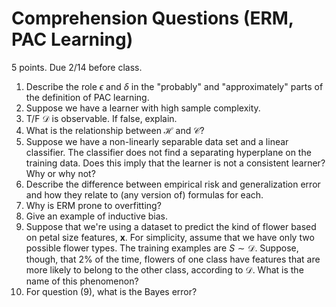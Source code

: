 # Comprehension  Questions (ERM, PAC Learning)

5 points.  Due 2/14 before class.

1.  Describe the role $\epsilon$ and $\delta$ in the "probably" and "approximately" parts of the definition of PAC learning.
2.  Suppose we have a learner with high sample complexity.
3. T/F $\mathcal{D}$ is observable.  If false, explain.
4. What is the relationship between $\mathcal{H}$ and $\mathcal{C}$?
5. Suppose we have a non-linearly separable data set and a linear classifier.  The classifier does not find a separating hyperplane on the training data.  Does this imply that the learner is not a consistent learner?  Why or why not?
6.  Describe the difference between empirical risk and generalization error and how they relate to (any version of) formulas for each.
7. Why is ERM prone to overfitting?
8. Give an example of inductive bias.
9.  Suppose that we're using a dataset to predict the kind of flower based on petal size features, $\mathbf{x}$.  For simplicity, assume that we have only two possible flower types. The training examples are $S\sim\mathcal{D}$.    Suppose, though, that 2% of the time, flowers of one class have features that are more likely to belong to the other class, according to $\mathcal{D}$.  What is the name of this phenomenon?
10. For question (9), what is the Bayes error?